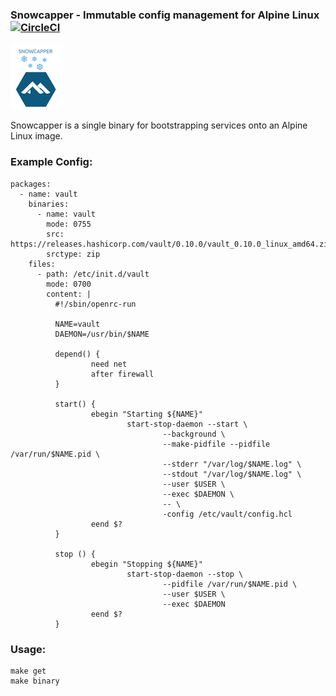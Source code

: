 ### Snowcapper - Immutable config management for Alpine Linux [![CircleCI](https://circleci.com/gh/yonkornilov/snowcapper.svg?style=svg)](https://circleci.com/gh/yonkornilov/snowcapper)

![snowcapper](_images/snowcapper.png)

Snowcapper is a single binary for bootstrapping services onto an Alpine Linux image.

### Example Config:

```
packages:
  - name: vault
    binaries:
      - name: vault
        mode: 0755
        src: https://releases.hashicorp.com/vault/0.10.0/vault_0.10.0_linux_amd64.zip
        srctype: zip
    files:
      - path: /etc/init.d/vault
        mode: 0700
        content: |
          #!/sbin/openrc-run

          NAME=vault
          DAEMON=/usr/bin/$NAME

          depend() {
                  need net
                  after firewall
          }

          start() {
                  ebegin "Starting ${NAME}"
                          start-stop-daemon --start \
                                  --background \
                                  --make-pidfile --pidfile /var/run/$NAME.pid \
                                  --stderr "/var/log/$NAME.log" \
                                  --stdout "/var/log/$NAME.log" \
                                  --user $USER \
                                  --exec $DAEMON \
                                  -- \
                                  -config /etc/vault/config.hcl
                  eend $?
          }

          stop () {
                  ebegin "Stopping ${NAME}"
                          start-stop-daemon --stop \
                                  --pidfile /var/run/$NAME.pid \
                                  --user $USER \
                                  --exec $DAEMON
                  eend $?
          }
```

### Usage:

```
make get
make binary
```
